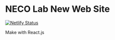 # NECO Lab New Web Site

[![Netlify Status](https://api.netlify.com/api/v1/badges/3add3bdf-5969-4f78-aa98-09bb36c55415/deploy-status)](https://app.netlify.com/sites/necolab/deploys)


Make with React.js
